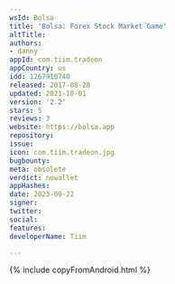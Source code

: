 ```yaml
---
wsId: Bolsa
title: 'Bolsa: Forex Stock Market Game'
altTitle: 
authors:
- danny
appId: com.tiim.tradeon
appCountry: us
idd: 1267910740
released: 2017-08-28
updated: 2021-10-01
version: '2.2'
stars: 5
reviews: 3
website: https://bolsa.app
repository: 
issue: 
icon: com.tiim.tradeon.jpg
bugbounty: 
meta: obsolete
verdict: nowallet
appHashes: 
date: 2023-09-22
signer: 
twitter: 
social: 
features: 
developerName: Tiim

---
```


{% include copyFromAndroid.html %}
